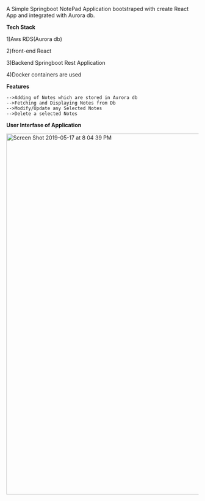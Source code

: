 A Simple Springboot NotePad Application bootstraped with create React App and integrated with Aurora db.

**Tech Stack**

 1)Aws RDS(Aurora db)
 
 2)front-end React
 
 3)Backend Springboot Rest Application
  
 4)Docker containers are used    
     
**Features**

    -->Adding of Notes which are stored in Aurora db
    -->Fetching and Displaying Notes from Db
    -->Modify/Update any Selected Notes
    -->Delete a selected Notes  
    
**User Interfase of Application** 

<img width="944" alt="Screen Shot 2019-05-17 at 8 04 39 PM" src="https://user-images.githubusercontent.com/40588508/57935805-4492f580-78e0-11e9-9f94-5786612594a3.png">
   
 
 
 